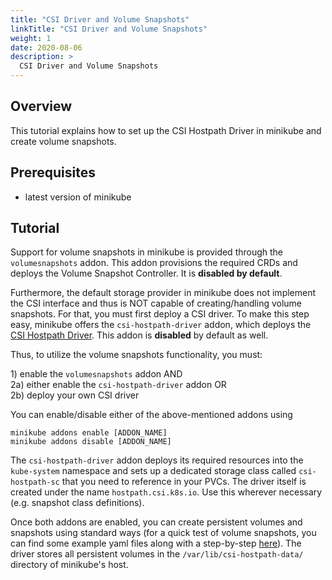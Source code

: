 ```yaml
---
title: "CSI Driver and Volume Snapshots"
linkTitle: "CSI Driver and Volume Snapshots"
weight: 1
date: 2020-08-06
description: >
  CSI Driver and Volume Snapshots
---
```


## Overview

This tutorial explains how to set up the CSI Hostpath Driver in minikube and create volume snapshots.

## Prerequisites

- latest version of minikube

## Tutorial

Support for volume snapshots in minikube is provided through the `volumesnapshots` addon. This addon provisions the required
CRDs and deploys the Volume Snapshot Controller. It is <b>disabled by default</b>.

Furthermore, the default storage provider in minikube does not implement the CSI interface and thus is NOT capable of creating/handling
volume snapshots. For that, you must first deploy a CSI driver. To make this step easy, minikube offers the `csi-hostpath-driver` addon,
which deploys the [CSI Hostpath Driver](https://github.com/kubernetes-csi/csi-driver-host-path). This addon is <b>disabled</b>
by default as well.

Thus, to utilize the volume snapshots functionality, you must:

1\) enable the `volumesnapshots` addon AND\
2a\) either enable the `csi-hostpath-driver` addon OR\
2b\) deploy your own CSI driver

You can enable/disable either of the above-mentioned addons using
```shell script
minikube addons enable [ADDON_NAME]
minikube addons disable [ADDON_NAME]
```

The `csi-hostpath-driver` addon deploys its required resources into the `kube-system` namespace and sets up a dedicated
storage class called `csi-hostpath-sc` that you need to reference in your PVCs. The driver itself is created under the
name `hostpath.csi.k8s.io`. Use this wherever necessary (e.g. snapshot class definitions).

Once both addons are enabled, you can create persistent volumes and snapshots using standard ways (for a quick test of
volume snapshots, you can find some example yaml files along with a step-by-step [here](https://kubernetes-csi.github.io/docs/snapshot-restore-feature.html)).
The driver stores all persistent volumes in the `/var/lib/csi-hostpath-data/` directory of minikube's host.
